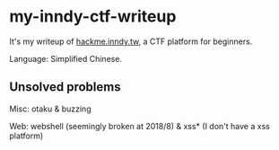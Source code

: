 # my-inndy-ctf-writeup

It's my writeup of [hackme.inndy.tw](http://hackme.inndy.tw), a CTF platform for beginners.

Language: Simplified Chinese.

## Unsolved problems

Misc: otaku & buzzing

Web: webshell (seemingly broken at 2018/8) & xss* (I don't have a xss platform)

